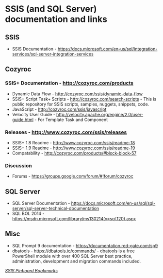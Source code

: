 # SSIS (and SQL Server) documentation and links

## SSIS

* SSIS Documentation - <https://docs.microsoft.com/en-us/sql/integration-services/sql-server-integration-services>

## Cozyroc

### SSIS+ Documentation - <http://cozyroc.com/products>

* Dynamic Data Flow - <http://cozyroc.com/ssis/dynamic-data-flow>
* SSIS+ Script Task+ Scripts - <http://cozyroc.com/search-scripts> - This is public repository for SSIS scripts, samples, nuggets, snippets, code.
* JavaScript - <http://cozyroc.com/ssis/javascript>
* Velocity User Guide - <http://velocity.apache.org/engine/2.0/user-guide.html> - For Template Task and Component

### Releases - <http://www.cozyroc.com/ssis/releases>

* SSIS+ 1.8 Readme - <http://www.cozyroc.com/ssis/readme-18>
* SSIS+ 1.9 Readme - <http://www.cozyroc.com/ssis/readme-19>
* Compatability - <http://cozyroc.com/products/#block-block-57>

### Discussion

* Forums - <https://groups.google.com/forum/#!forum/cozyroc>

## SQL Server

* SQL Server Documentation - <https://docs.microsoft.com/en-us/sql/sql-server/sql-server-technical-documentation>
* SQL BOL 2014 - <https://msdn.microsoft.com/library/ms130214(v=sql.120).aspx>

## Misc

* SQL Prompt 9 documentation - <https://documentation.red-gate.com/sp9>
* dbatools - <https://dbatools.io/commands/> - dbatools is a free PowerShell module with over 400 SQL Server best practice, administration, development and migration commands included.

_[SSIS Pinboard Bookmarks](https://pinboard.in/u:warthurton/t:documentation/t:sqlserver/?sort=title)_